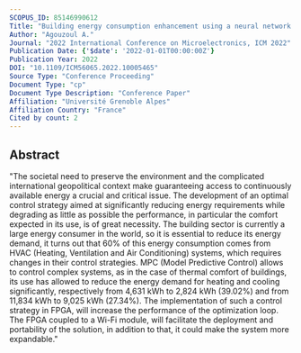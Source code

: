 ```yaml
---
SCOPUS_ID: 85146990612
Title: "Building energy consumption enhancement using a neural network based model predictive control synthesis in FPGA"
Author: "Agouzoul A."
Journal: "2022 International Conference on Microelectronics, ICM 2022"
Publication Date: {'$date': '2022-01-01T00:00:00Z'}
Publication Year: 2022
DOI: "10.1109/ICM56065.2022.10005465"
Source Type: "Conference Proceeding"
Document Type: "cp"
Document Type Description: "Conference Paper"
Affiliation: "Université Grenoble Alpes"
Affiliation Country: "France"
Cited by count: 2
---
```


## Abstract
"The societal need to preserve the environment and the complicated international geopolitical context make guaranteeing access to continuously available energy a crucial and critical issue. The development of an optimal control strategy aimed at significantly reducing energy requirements while degrading as little as possible the performance, in particular the comfort expected in its use, is of great necessity. The building sector is currently a large energy consumer in the world, so it is essential to reduce its energy demand, it turns out that 60% of this energy consumption comes from HVAC (Heating, Ventilation and Air Conditioning) systems, which requires changes in their control strategies. MPC (Model Predictive Control) allows to control complex systems, as in the case of thermal comfort of buildings, its use has allowed to reduce the energy demand for heating and cooling significantly, respectively from 4,631 kWh to 2,824 kWh (39.02%) and from 11,834 kWh to 9,025 kWh (27.34%). The implementation of such a control strategy in FPGA, will increase the performance of the optimization loop. The FPGA coupled to a Wi-Fi module, will facilitate the deployment and portability of the solution, in addition to that, it could make the system more expandable."

